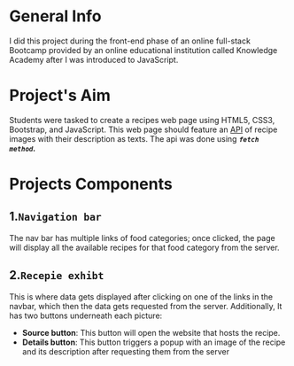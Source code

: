 # General Info
I did this project during the front-end phase of an online full-stack Bootcamp provided by an online educational institution called Knowledge Academy after I was introduced to JavaScript.
# Project's Aim
Students were tasked to create a recipes web page using HTML5, CSS3, Bootstrap, and JavaScript. This web page should feature an [API](https://forkify-api.herokuapp.com/) of recipe images with their description as texts. The api was done using ***`fetch method`.***
# Projects Components
## 1.`Navigation bar`
The nav bar has multiple links of food categories; once clicked, the page will display all the available recipes for that food category from the server. 
## 2.`Recepie exhibt`
This is where data gets displayed after clicking on one of the links in the navbar, which then the data gets requested from the server. Additionally, It has two buttons underneath each picture:
* **Source button**: This button will open the website that hosts the recipe.
* **Details button**: This button triggers a popup with an image of the recipe and its description after requesting them from the server

